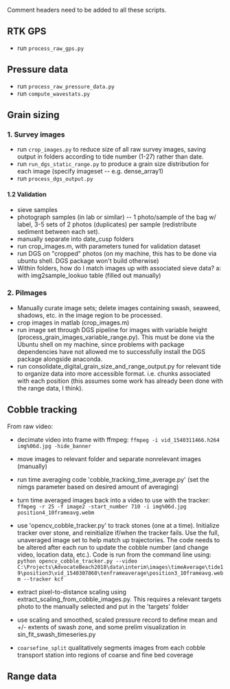 Comment headers need to be added to all these scripts.

## RTK GPS
- run `process_raw_gps.py`

## Pressure data
- run `process_raw_pressure_data.py`
- run `compute_wavestats.py`

## Grain sizing

### 1. Survey images
- run `crop_images.py` to reduce size of all raw survey images, saving output in folders according to tide number (1-27) rather than date.
- run `run_dgs_static_range.py` to produce a grain size distribution for each image (specify imageset -- e.g. dense_array1)
- run `process_dgs_output.py`

#### 1.2 Validation
- sieve samples
- photograph samples (in lab or similar) -- 1 photo/sample of the bag w/ label, 3-5 sets of 2 photos (duplicates) per sample (redistribute sediment between each set).
- manually separate into date_cusp folders
- run crop_images.m, with parameters tuned for validation dataset
- run DGS on "cropped" photos (on my machine, this has to be done via ubuntu shell. DGS package won't build otherwise)
- Within folders, how do I match images up with associated sieve data? a: with img2sample_lookuo table (filled out manually)


### 2. PiImages
- Manually curate image sets; delete images containing swash, seaweed, shadows, etc. in the image region to be processed.
- crop images in matlab (crop_images.m)
- run image set through DGS pipeline for images with variable height (process_grain_images_variable_range.py). This must be done via the Ubuntu shell on my machine, since problems with package dependencies have not allowed me to successfully install the DGS package alongside anaconda.
- run consolidate_digital_grain_size_and_range_output.py for relevant tide to organize data into more accessible format. i.e. chunks associated with each position (this assumes some work has already been done with the range data, I think).

## Cobble tracking

From raw video:
- decimate video into frame with ffmpeg:
`ffmpeg -i vid_1540311466.h264 img%06d.jpg -hide_banner`
- move images to relevant folder and separate nonrelevant images (manually)
- run time averaging code 'cobble_tracking_time_average.py' (set the nimgs parameter based on desired amount of averaging)
- turn time averaged images back into a video to use with the tracker:
`ffmpeg -r 25 -f image2 -start_number 710 -i img%06d.jpg position4_10frameavg.webm`
- use 'opencv_cobble_tracker.py' to track stones (one at a time). Initialize tracker over stone, and reinitialize if/when the tracker fails. Use the full, unaveraged image set to help match up trajectories. The code needs to be altered after each run to update the cobble number (and change video, location data, etc.). Code is run from the command line using:
`python opencv_cobble_tracker.py --video C:\Projects\AdvocateBeach2018\data\interim\images\timeAverage\tide19\position3\vid_1540307860\tenframeaverage\position3_10frameavg.webm --tracker kcf`
- extract pixel-to-distance scaling using extract_scaling_from_cobble_images.py. This requires a relevant targets photo to the manually selected and put in the 'targets' folder
- use scaling and smoothed, scaled pressure record to define mean and +/- extents of swash zone, and some prelim visualization in sin_fit_swash_timeseries.py

- `coarsefine_split` qualitatively segments images from each cobble transport station into regions of coarse and fine bed coverage

## Range data
